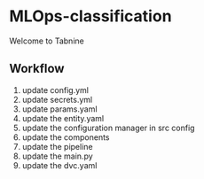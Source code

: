 # MLOps-classification
Welcome to Tabnine


## Workflow

1. update config.yml
2. update secrets.yml
3. update params.yaml
4. update the entity.yaml
5. update the configuration manager in src config
6. update the components
7. update the pipeline
8. update the main.py
9. update the dvc.yaml